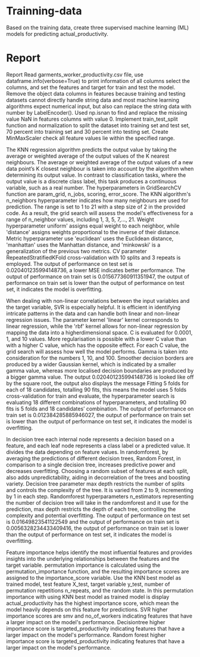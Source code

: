 # Trainning-data
Based on the training data, create three supervised machine learning (ML) models for predicting actual_productivity.

# Report
Report
Read garments_worker_productivity.csv file, use dataframe.info(verbose=True) to 
print information of all columns select the columns, and set the features and target 
for train and test the model. Remove the object data columns in features because 
training and testing datasets cannot directly handle string data and most machine 
learning algorithms expect numerical input, but also can replace the string data with 
number by LabelEncoder(). Used np.isnan to find and replace the missing value NaN 
in features columns with value 0. Implement train_test_split function and 
normalization to split the dataset into training set and test set, 70 percent into 
training set and 30 percent into testing set. Create MinMaxScaler check all feature 
values lie within the specified range.

The KNN regression algorithm predicts the output value by taking the average or 
weighted average of the output values of the K nearest neighbours. The average or 
weighted average of the output values of a new data point’s K closest neighbour is 
taken into account by the algorithm when determining its output value. In contrast to 
classification tasks, where the output value is a discrete class label, this task produces 
a continuous variable, such as a real number. The hyperparameters in GridSearchCV 
function are param_grid, n_jobs, scoring, error_score. The KNN algorithm's 
n_neighbors hyperparameter indicates how many neighbours are used for 
prediction. The range is set to 1 to 21 with a step size of 2 in the provided code. As a 
result, the grid search will assess the model's effectiveness for a range of n_neighbor 
values, including 1, 3, 5, 7,..., 21. Weight hyperparameter uniform' assigns equal 
weight to each neighbor, while 'distance' assigns weights proportional to the inverse 
of their distance. Metric hyperparameter use 'euclidean' uses the Euclidean distance, 
'manhattan' uses the Manhattan distance, and 'minkowski' is a generalization of the 
previous two metrics. CV parameter RepeatedStratifiedKFold cross-validation with 10 
splits and 3 repeats is employed. The output of performance on test set is 
0.020401235994148736, a lower MSE indicates better performance. The output of
performance on train set is 0.015677360911351947, the output of performance on 
train set is lower than the output of performance on test set, it indicates the model is 
overfitting.

When dealing with non-linear correlations between the input variables and the 
target variable, SVR is especially helpful. It is efficient in identifying intricate patterns 
in the data and can handle both linear and non-linear regression issues. The 
parameter kernel 'linear' kernel corresponds to linear regression, while the 'rbf' 
kernel allows for non-linear regression by mapping the data into a higherdimensional 
space. C is evaluated for 0.0001, 1, and 10 values. More regularisation is possible 
with a lower C value than with a higher C value, which has the opposite effect. For 
each C value, the grid search will assess how well the model performs. Gamma is 
taken into consideration for the numbers 1, 10, and 100. Smoother decision borders 
are produced by a wider Gaussian kernel, which is indicated by a smaller gamma 
value, whereas more localised decision boundaries are produced by a bigger gamma 
value. The output 0.020401235994148736 is looked like off by the square root, the 
output also displays the message Fitting 5 folds for each of 18 candidates, totalling 90 
fits, this means the model uses 5 folds cross-validation for train and evaluate, the 
hyperparameter search is evaluating 18 different combinations of hyperparameters, 
and totalling 90 fits is 5 folds and 18 candidates’ combination. The output of
performance on train set is 0.012384285885946027, the output of performance on 
train set is lower than the output of performance on test set, it indicates the model is 
overfitting.

In decision tree each internal node represents a decision based on a feature, and 
each leaf node represents a class label or a predicted value. It divides the data 
depending on feature values. In randomforest, by averaging the predictions of 
different decision trees, Random Forest, in comparison to a single decision tree, 
increases predictive power and decreases overfitting. Choosing a random subset of 
features at each split, also adds unpredictability, aiding in decorrelation of the trees 
and boosting variety. Decision tree parameter max depth restricts the number of 
splits and controls the complexity of the tree. It is varied from 2 to 9, incrementing by 
1 in each step. Randomforest hyperparameters n_estimators representing the 
number of decision tree will take in the randomforest and it use for the prediction, 
max depth restricts the depth of each tree, controlling the complexity and potential 
overfitting. The output of performance on test set is 0.01649823541122549 and the 
output of performance on train set is 0.0056328234433409416, the output of
performance on train set is lower than the output of performance on test set, it 
indicates the model is overfitting.

Feature importance helps identify the most influential features and provides insights 
into the underlying relationships between the features and the target variable. 
permutation importance is calculated using the permutation_importance function, 
and the resulting importance scores are assigned to the importance_score variable. 
Use the KNN best model as trained model, test feature X_test, target variable y_test, 
number of permutation repetitions n_repeats, and the random state. In this 
permutation importance with using KNN best model as trained model is display 
actual_productivity has the highest importance score, which mean the model heavily 
depends on this feature for predictions. SVR higher importance scores are smv and 
no_of_workers indicating features that have a larger impact on the model's 
performance. Decisiontree higher importance score is targeted_productivity
indicating features that have a larger impact on the model's performance. Random 
forest higher importance score is targeted_productivity indicating features that have 
a larger impact on the model's performance.
